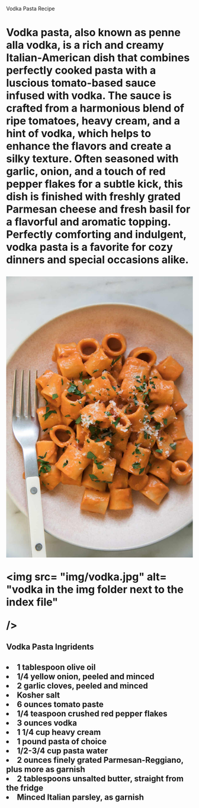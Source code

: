 </p>
<hi> Vodka Pasta Recipe <h1>
<p> Vodka pasta, also known as penne alla vodka, is a rich and creamy Italian-American dish that combines perfectly cooked pasta with a luscious tomato-based sauce infused with vodka. The sauce is crafted from a harmonious blend of ripe tomatoes, heavy cream, and a hint of vodka, which helps to enhance the flavors and create a silky texture. Often seasoned with garlic, onion, and a touch of red pepper flakes for a subtle kick, this dish is finished with freshly grated Parmesan cheese and fresh basil for a flavorful and aromatic topping. Perfectly comforting and indulgent, vodka pasta is a favorite for cozy dinners and special occasions alike.
</p>

<!--image loaded from the same folder-->
<img src="vodka.jpg" alt = "vodka in the img folder next to the index file"/>

<img
src= "img/vodka.jpg"
alt= "vodka in the img folder next to the index file"

/>
<h2>
Vodka Pasta Ingridents 
<h2>
<p>
<u1>

<li> 1 tablespoon olive oil </li>
<li> 1/4 yellow onion, peeled and minced</li>
<li> 2 garlic cloves, peeled and minced</li>
<li> Kosher salt</li>
<li> 6 ounces tomato paste</li>
<li> 1/4 teaspoon crushed red pepper flakes</li>
<li> 3 ounces vodka</li>
<li> 1 1/4 cup heavy cream</li>
<li> 1 pound pasta of choice</li>
<li> 1/2-3/4 cup pasta water</li>
<li> 2 ounces finely grated Parmesan-Reggiano, plus more as garnish</li>
<li> 2 tablespoons unsalted butter, straight from the fridge</li>
<li> Minced Italian parsley, as garnish</li>